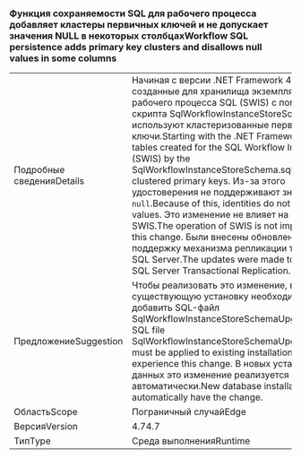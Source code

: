 ### <a name="workflow-sql-persistence-adds-primary-key-clusters-and-disallows-null-values-in-some-columns"></a><span data-ttu-id="be1a8-101">Функция сохраняемости SQL для рабочего процесса добавляет кластеры первичных ключей и не допускает значения NULL в некоторых столбцах</span><span class="sxs-lookup"><span data-stu-id="be1a8-101">Workflow SQL persistence adds primary key clusters and disallows null values in some columns</span></span>

|   |   |
|---|---|
|<span data-ttu-id="be1a8-102">Подробные сведения</span><span class="sxs-lookup"><span data-stu-id="be1a8-102">Details</span></span>|<span data-ttu-id="be1a8-103">Начиная с версии .NET Framework 4.7, таблицы, созданные для хранилища экземпляров рабочего процесса SQL (SWIS) с помощью скрипта SqlWorkflowInstanceStoreSchema.sql, используют кластеризованные первичные ключи.</span><span class="sxs-lookup"><span data-stu-id="be1a8-103">Starting with the .NET Framework 4.7, the tables created for the SQL Workflow Instance Store (SWIS) by the SqlWorkflowInstanceStoreSchema.sql script use clustered primary keys.</span></span> <span data-ttu-id="be1a8-104">Из-за этого удостоверения не поддерживают значения <code>null</code>.</span><span class="sxs-lookup"><span data-stu-id="be1a8-104">Because of this, identities do not support <code>null</code> values.</span></span> <span data-ttu-id="be1a8-105">Это изменение не влияет на работу SWIS.</span><span class="sxs-lookup"><span data-stu-id="be1a8-105">The operation of SWIS is not impacted by this change.</span></span> <span data-ttu-id="be1a8-106">Были внесены обновления в поддержку механизма репликации транзакций SQL Server.</span><span class="sxs-lookup"><span data-stu-id="be1a8-106">The updates were made to support SQL Server Transactional Replication.</span></span>|
|<span data-ttu-id="be1a8-107">Предложение</span><span class="sxs-lookup"><span data-stu-id="be1a8-107">Suggestion</span></span>|<span data-ttu-id="be1a8-108">Чтобы реализовать это изменение, в существующую установку необходимо добавить SQL-файл SqlWorkflowInstanceStoreSchemaUpgrade.sql.</span><span class="sxs-lookup"><span data-stu-id="be1a8-108">The SQL file SqlWorkflowInstanceStoreSchemaUpgrade.sql must be applied to existing installations in order to experience this change.</span></span> <span data-ttu-id="be1a8-109">В новых установках баз данных это изменение реализуется автоматически.</span><span class="sxs-lookup"><span data-stu-id="be1a8-109">New database installations will automatically have the change.</span></span>|
|<span data-ttu-id="be1a8-110">Область</span><span class="sxs-lookup"><span data-stu-id="be1a8-110">Scope</span></span>|<span data-ttu-id="be1a8-111">Пограничный случай</span><span class="sxs-lookup"><span data-stu-id="be1a8-111">Edge</span></span>|
|<span data-ttu-id="be1a8-112">Версия</span><span class="sxs-lookup"><span data-stu-id="be1a8-112">Version</span></span>|<span data-ttu-id="be1a8-113">4.7</span><span class="sxs-lookup"><span data-stu-id="be1a8-113">4.7</span></span>|
|<span data-ttu-id="be1a8-114">Тип</span><span class="sxs-lookup"><span data-stu-id="be1a8-114">Type</span></span>|<span data-ttu-id="be1a8-115">Среда выполнения</span><span class="sxs-lookup"><span data-stu-id="be1a8-115">Runtime</span></span>|

